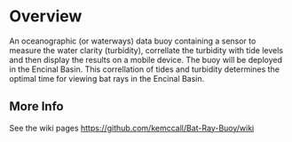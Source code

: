 # Overview

An oceanographic (or waterways) data buoy containing a sensor to measure the water clarity (turbidity), correllate the turbidity with tide levels and then display the results on a mobile device.  The buoy will be deployed in the Encinal Basin. This correllation of tides and turbidity determines the optimal time for viewing bat rays in the Encinal Basin. 

## More Info
See the wiki pages https://github.com/kemccall/Bat-Ray-Buoy/wiki
